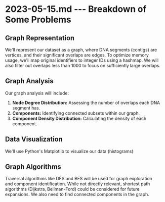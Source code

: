 # 2023-05-15.md --- Breakdown of Some Problems

## Graph Representation

We'll represent our dataset as a graph, where DNA segments (contigs) are vertices, and their significant overlaps are edges. To optimize memory usage, we'll map original identifiers to integer IDs using a hashmap. We will also filter out overlaps less than 1000 to focus on sufficiently large overlaps.

## Graph Analysis

Our graph analysis will include:

1. **Node Degree Distribution:** Assessing the number of overlaps each DNA segment has.
2. **Components:** Identifying connected subsets within our graph.
3. **Component Density Distribution:** Calculating the density of each component.

## Data Visualization

We'll use Python's Matplotlib to visualize our data (histograms)

## Graph Algorithms

Traversal algorithms like DFS and BFS will be used for graph exploration and component identification. While not directly relevant, shortest path algorithms (Dijkstra, Bellman-Ford) could be considered for future expansions. We also need to find connected components in the graph.
